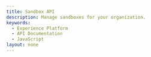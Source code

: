 ```yaml
---
title: Sandbox API
description: Manage sandboxes for your organization.
keywords: 
  - Experience Platform
  - API Documentation
  - JavaScript
layout: none
--- 
```

<RedoclyAPIBlock src="experience-platform-apis/static/swagger-specs/sandbox.yaml"/>